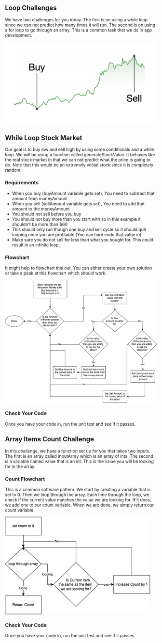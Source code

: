 ## Loop Challenges
We have two challenges for you today.  The first is on using a while loop since we can  not predict how many times it will run.  The second is on using a for loop to go through an array.  This is a common task that we do in app development. 
 

![Buy Low - Sell Hi](BuyAndSell.png)

## While Loop Stock Market
Our goal is to buy low and sell high by using some conditionals and a while loop. We will be using a function called generateStockValue.  It behaves like the real stock market in that we can not predict what the price is going to do.  Note that this would be an extremely volital stock since it is completely random. 

### Requirements 
* When you buy (buyAmount variable gets set), You need to subtract that amount from moneyAmount
* When you sell (sellAmount variable gets set), You need to add that amount to the moneyAmount
* You should not sell before you buy
* You should not buy more than you start with so in this example it shouldn't be more than $60
* This should only run though one buy and sell cycle so it should quit looping once you are profitable (You can hard code that value in)
* Make sure you do not sell for less than what you bought for. This could result in an infinite loop.

### Flowchart 
It might help to flowchart this out.  You can either create your own solution or take a peak at this flowchart which should work. 

![Stock Flowchart](StockFlow.png)

### Check Your Code
Once you have your code in, run the unit test and see if it passes. 

## Array Items Count Challenge
In this challenge, we have a function set up for you that takes two inputs.  The first is an array called inputArray which is an array of ints.  The second is a variable named value that is an int.  This is the value you will be looking for in the array.  

### Count Flowchart
This is a common software pattern.  We start by creating a variable that is set to 0.  Then we loop through the array.  Each time through the loop, we check if the current value matches the value we are looking for.  If it does, we add one to our count variable. When we are done, we simply return our count variable. 

![Flowchart for Count Pattern](CountFlow.png) 

### Check Your Code 
Once you have your code in, run the unit test and see if it passes. 
